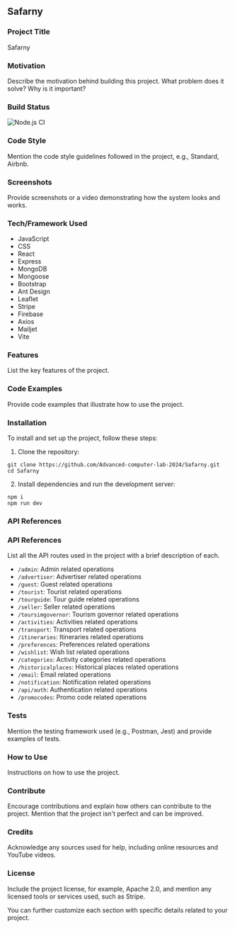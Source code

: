 ## Safarny

### Project Title
Safarny

### Motivation
Describe the motivation behind building this project. What problem does it solve? Why is it important?

### Build Status
![Node.js CI](https://github.com/Advanced-computer-lab-2024/Safarny/actions/workflows/node.js.yml/badge.svg)
### Code Style
Mention the code style guidelines followed in the project, e.g., Standard, Airbnb.

### Screenshots
Provide screenshots or a video demonstrating how the system looks and works.

### Tech/Framework Used
- JavaScript
- CSS
- React
- Express
- MongoDB
- Mongoose
- Bootstrap
- Ant Design
- Leaflet
- Stripe
- Firebase
- Axios
- Mailjet
- Vite

### Features
List the key features of the project.

### Code Examples
Provide code examples that illustrate how to use the project.

### Installation
To install and set up the project, follow these steps:
1. Clone the repository:
```
git clone https://github.com/Advanced-computer-lab-2024/Safarny.git
cd Safarny
```
2. Install dependencies and run the development server:
```
npm i
npm run dev
```

### API References
### API References
List all the API routes used in the project with a brief description of each.

- `/admin`: Admin related operations
- `/advertiser`: Advertiser related operations
- `/guest`: Guest related operations
- `/tourist`: Tourist related operations
- `/tourguide`: Tour guide related operations
- `/seller`: Seller related operations
- `/toursimgovernor`: Tourism governor related operations
- `/activities`: Activities related operations
- `/transport`: Transport related operations
- `/itineraries`: Itineraries related operations
- `/preferences`: Preferences related operations
- `/wishlist`: Wish list related operations
- `/categories`: Activity categories related operations
- `/historicalplaces`: Historical places related operations
- `/email`: Email related operations
- `/notification`: Notification related operations
- `/api/auth`: Authentication related operations
- `/promocodes`: Promo code related operations

### Tests
Mention the testing framework used (e.g., Postman, Jest) and provide examples of tests.

### How to Use
Instructions on how to use the project.

### Contribute
Encourage contributions and explain how others can contribute to the project. Mention that the project isn't perfect and can be improved.

### Credits
Acknowledge any sources used for help, including online resources and YouTube videos.

### License
Include the project license, for example, Apache 2.0, and mention any licensed tools or services used, such as Stripe.

You can further customize each section with specific details related to your project.
